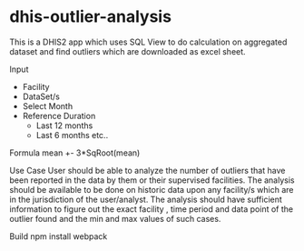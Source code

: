 # dhis-outlier-analysis

This is a DHIS2 app which uses SQL View to do calculation on aggregated dataset and find outliers which are downloaded as excel sheet.

Input
- Facility
- DataSet/s
- Select Month
- Reference Duration
  - Last 12 months
  - Last 6 months etc..
  
 Formula 
 mean +- 3*SqRoot(mean)
 
 Use Case
User should be able to analyze the number of outliers that have been reported in the data by them or their supervised facilities. 
The analysis should be available to be done on historic data upon any facility/s which are in the jurisdiction of the user/analyst. 
The analysis should have sufficient information to figure out the exact facility , time period and data point of the outlier found and the min and max values of such cases.

Build
npm install 
webpack
